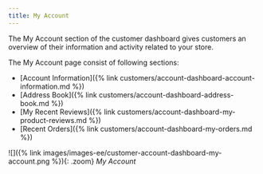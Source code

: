 ```yaml
---
title: My Account
---
```


The My Account section of the customer dashboard gives customers an overview of their information and activity related to your store.

The My Account page consist of following sections:

- [Account Information]({% link customers/account-dashboard-account-information.md %})
- [Address Book]({% link customers/account-dashboard-address-book.md %})
- [My Recent Reviews]({% link customers/account-dashboard-my-product-reviews.md %})
- [Recent Orders]({% link customers/account-dashboard-my-orders.md %})

![]({% link images/images-ee/customer-account-dashboard-my-account.png %}){: .zoom}
_My Account_